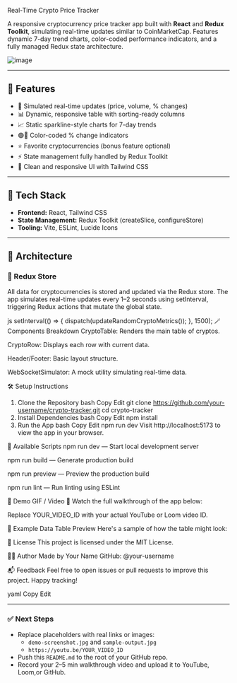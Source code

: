 Real-Time Crypto Price Tracker

A responsive cryptocurrency price tracker app built with **React** and **Redux Toolkit**, simulating real-time updates similar to CoinMarketCap. Features dynamic 7-day trend charts, color-coded performance indicators, and a fully managed Redux state architecture.

![image](https://github.com/user-attachments/assets/c3ec955a-dc29-4895-9308-becb1994ccd7)


---

## 🚀 Features

- 🔄 Simulated real-time updates (price, volume, % changes)
- 📊 Dynamic, responsive table with sorting-ready columns
- 📈 Static sparkline-style charts for 7-day trends
- 🟢🔴 Color-coded % change indicators
- ⭐ Favorite cryptocurrencies (bonus feature optional)
- ⚡ State management fully handled by Redux Toolkit
- 🎨 Clean and responsive UI with Tailwind CSS

---

## 🧱 Tech Stack

- **Frontend:** React, Tailwind CSS
- **State Management:** Redux Toolkit (createSlice, configureStore)
- **Tooling:** Vite, ESLint, Lucide Icons

---

## 🧠 Architecture

### 🔧 Redux Store

All data for cryptocurrencies is stored and updated via the Redux store. The app simulates real-time updates every 1–2 seconds using setInterval, triggering Redux actions that mutate the global state.

js
setInterval(() => {
  dispatch(updateRandomCryptoMetrics());
}, 1500);
🪄 Components Breakdown
CryptoTable: Renders the main table of cryptos.

CryptoRow: Displays each row with current data.

Header/Footer: Basic layout structure.

WebSocketSimulator: A mock utility simulating real-time data.

🛠 Setup Instructions
1. Clone the Repository
bash
Copy
Edit
git clone https://github.com/your-username/crypto-tracker.git
cd crypto-tracker
2. Install Dependencies
bash
Copy
Edit
npm install
3. Run the App
bash
Copy
Edit
npm run dev
Visit http://localhost:5173 to view the app in your browser.

🧪 Available Scripts
npm run dev — Start local development server

npm run build — Generate production build

npm run preview — Preview the production build

npm run lint — Run linting using ESLint

📸 Demo GIF / Video
🎥 Watch the full walkthrough of the app below:



Replace YOUR_VIDEO_ID with your actual YouTube or Loom video ID.

📁 Example Data Table Preview
Here's a sample of how the table might look:

<!-- Replace with actual image -->

📄 License
This project is licensed under the MIT License.

🙋‍♂️ Author
Made by Your Name
GitHub: @your-username

📬 Feedback
Feel free to open issues or pull requests to improve this project. Happy tracking!

yaml
Copy
Edit

---

### ✅ Next Steps

- Replace placeholders with real links or images:
  - `demo-screenshot.jpg` and `sample-output.jpg`
  - `https://youtu.be/YOUR_VIDEO_ID`
- Push this `README.md` to the root of your GitHub repo.
- Record your 2–5 min walkthrough video and upload it to YouTube, Loom,or GitHub.
